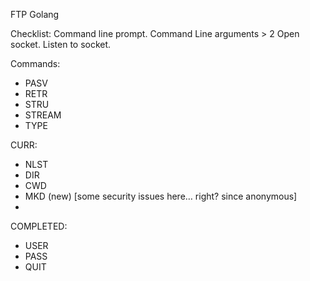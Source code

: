 FTP Golang

Checklist: 
Command line prompt.
Command Line arguments > 2
Open socket. 
Listen to socket.


Commands:
- PASV
- RETR
- STRU
- STREAM
- TYPE

CURR:
- NLST
- DIR
- CWD
- MKD (new) [some security issues here… right? since anonymous]
- 
COMPLETED:
- USER
- PASS
- QUIT

